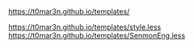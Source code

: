 https://t0mar3n.github.io/templates/

https://t0mar3n.github.io/templates/style.less
https://t0mar3n.github.io/templates/SenmonEng.less
